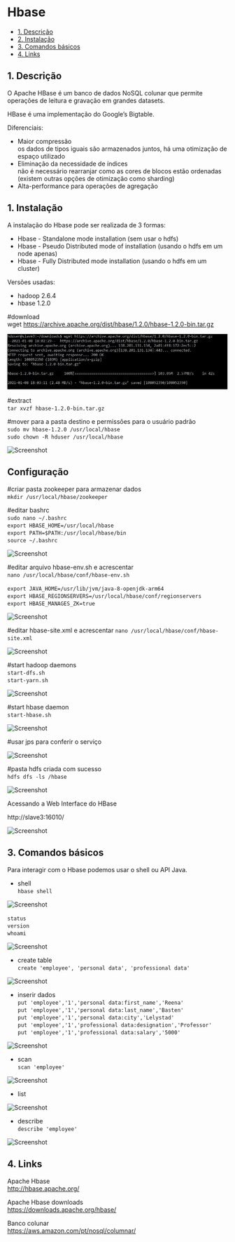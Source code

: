 # Hbase

- [1. Descrição](#link1)
- [2. Instalação](#link2)
- [3. Comandos básicos](#link3)
- [4. Links](#link4)

<a id="link1"></a>
## 1. Descrição

O Apache HBase é um banco de dados NoSQL colunar que permite operações de leitura e gravação em grandes datasets.

HBase é uma implementação do Google’s Bigtable.

Diferenciais:

- Maior compressão</br>
os dados de tipos iguais são armazenados juntos, há uma otimização de espaço utilizado</br>
- Eliminação da necessidade de índices</br>
não é necessário rearranjar como as cores de blocos estão ordenadas (existem outras opções de otimização como sharding)</br>
- Alta-performance para operações de agregação

<a id="link2"></a>
## 1. Instalação

A instalação do Hbase pode ser realizada de 3 formas:</br>
- Hbase - Standalone mode installation (sem usar o hdfs)
- Hbase - Pseudo Distributed mode of installation (usando o hdfs em um node apenas)
- Hbase - Fully Distributed mode installation (usando o hdfs em um cluster)

Versões usadas:
- hadoop 2.6.4
- hbase 1.2.0

#download</br>
wget https://archive.apache.org/dist/hbase/1.2.0/hbase-1.2.0-bin.tar.gz

![Screenshot](/images/h01.jpg)

#extract</br>
```tar xvzf hbase-1.2.0-bin.tar.gz```

#mover para a pasta destino e permissões para o usuário padrão</br>
```sudo mv hbase-1.2.0 /usr/local/hbase```</br>
```sudo chown -R hduser /usr/local/hbase```</br>

![Screenshot](/images/h02.jpg)

## Configuração

#criar pasta zookeeper para armazenar dados</br>
```mkdir /usr/local/hbase/zookeeper```</br>

#editar bashrc</br>
```sudo nano ~/.bashrc```</br>
```export HBASE_HOME=/usr/local/hbase```</br>
```export PATH=$PATH:/usr/local/hbase/bin```</br>
```source ~/.bashrc```</br>

![Screenshot](/images/h03.jpg)

#editar arquivo hbase-env.sh e acrescentar</br>
```nano /usr/local/hbase/conf/hbase-env.sh```</br>

```export JAVA_HOME=/usr/lib/jvm/java-8-openjdk-arm64```</br>
```export HBASE_REGIONSERVERS=/usr/local/hbase/conf/regionservers```</br>
```export HBASE_MANAGES_ZK=true```</br>

![Screenshot](/images/h04.jpg)

#editar hbase-site.xml e acrescentar
```nano /usr/local/hbase/conf/hbase-site.xml```

![Screenshot](/images/h05.jpg)

#start hadoop daemons</br>
```start-dfs.sh```</br>
```start-yarn.sh```</br>

![Screenshot](/images/h06.jpg)

#start hbase daemon</br>
```start-hbase.sh```</br>

![Screenshot](/images/h07.jpg)

#usar jps para conferir o serviço</br>

![Screenshot](/images/h08.jpg)

#pasta hdfs criada com sucesso</br>
```hdfs dfs -ls /hbase```</br>

![Screenshot](/images/h09.jpg)

Acessando a Web Interface do HBase

http://slave3:16010/</br>

![Screenshot](/images/h10.jpg)

<a id="link3"></a>
## 3. Comandos básicos

Para interagir com o Hbase podemos usar o shell ou API Java.</br>

- shell</br>
```hbase shell```</br>

![Screenshot](/images/h11.jpg)

```status```</br>
```version```</br>
```whoami```</br>

![Screenshot](/images/h12.jpg)

- create table</br>
```create 'employee', 'personal data', 'professional data'```

![Screenshot](/images/h13.jpg)

- inserir dados</br>
```put 'employee','1','personal data:first_name','Reena'```</br>
```put 'employee','1','personal data:last_name','Basten'```</br>
```put 'employee','1','personal data:city','Lelystad'```</br>
```put 'employee','1','professional data:designation','Professor'```</br>
```put 'employee','1','professional data:salary','5000'```</br>

![Screenshot](/images/h14.jpg)

- scan</br>
```scan 'employee'```

![Screenshot](/images/h15.jpg)

- list</br>

![Screenshot](/images/h16.jpg)

- describe</br>
```describe 'employee'```

![Screenshot](/images/h16.jpg)

<a id="link4"></a>
## 4. Links

Apache Hbase</br>
http://hbase.apache.org/</br>

Apache Hbase downloads</br>
https://downloads.apache.org/hbase/</br>

Banco colunar</br>
https://aws.amazon.com/pt/nosql/columnar/</br>